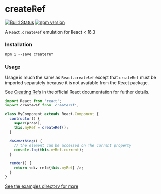 # createRef

[![Build Status](https://travis-ci.org/mnorrish/createRef.svg?branch=master)](https://travis-ci.org/mnorrish/createRef)
[![npm version](https://badge.fury.io/js/createref.svg)](https://badge.fury.io/js/createref)

A `React.createRef` emulation for React < 16.3

### Installation

`npm i --save createref`

### Usage

Usage is much the same as `React.createRef` except that `createRef` must be
imported separately because it is not available from the React package.

See [Creating Refs](https://reactjs.org/docs/refs-and-the-dom.html#creating-refs)
in the official React documentation for further details.

```javascript
import React from 'react';
import createRef from 'createref';

class MyComponent extends React.Component {
  contructor() {
    super(props);
    this.myRef = createRef();
  }

  doSomething() {
    // the element can be accessed on the current property
    console.log(this.myRef.current);
  }

  render() {
    return <div ref={this.myRef} />;
  }
}
```

[See the examples directory for more](examples)

